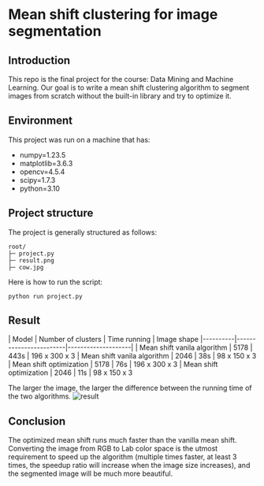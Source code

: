 # Mean shift clustering for image segmentation
## Introduction
This repo is the final project for the course: Data Mining and Machine Learning. Our goal is to write a mean shift clustering algorithm to segment images from scratch without the built-in library and try to optimize it.
## Environment
This project was run on a machine that has:
- numpy=1.23.5
- matplotlib=3.6.3
- opencv=4.5.4
- scipy=1.7.3
- python=3.10

## Project structure

The project is generally structured as follows:
```
root/
├─ project.py
├─ result.png
├─ cow.jpg
```
Here is how to run the script:

	python run project.py

## Result
| Model   | Number of clusters | Time running | Image shape
|----------|------------------------|--------------------|
| Mean shift vanila algorithm | 5178 | 443s | 196 x 300 x 3
| Mean shift vanila algorithm | 2046 | 38s | 98 x 150 x 3
| Mean shift optimization | 5178 | 76s | 196 x 300 x 3
| Mean shift optimization | 2046 | 11s | 98 x 150 x 3

The larger the image, the larger the difference between the running time of the two algorithms.
![result](https://github.com/ssjinkaido/Final-NLP-Project/blob/master/project/result.png)

## Conclusion
The optimized mean shift runs much faster than the vanilla mean shift. Converting the image from RGB to Lab color space is the utmost requirement to speed up the algorithm (multiple times faster, at least 3 times, the speedup ratio will increase when the image size increases), and the segmented image will be much more beautiful.





